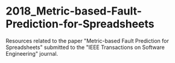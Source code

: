 # 2018_Metric-based-Fault-Prediction-for-Spreadsheets
Resources related to the paper "Metric-based Fault Prediction for Spreadsheets" submitted to the "IEEE Transactions on Software Engineering" journal.
